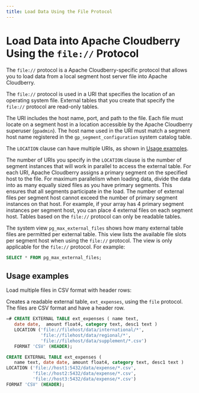 ```yaml
---
title: Load Data Using the File Protocol
---
```


# Load Data into Apache Cloudberry Using the `file://` Protocol

The `file://` protocol is a Apache Cloudberry-specific protocol that allows you to load data from a local segment host server file into Apache Cloudberry.

The `file://` protocol is used in a URI that specifies the location of an operating system file. External tables that you create that specify the `file://` protocol are read-only tables.

The URI includes the host name, port, and path to the file. Each file must locate on a segment host in a location accessible by the Apache Cloudberry superuser (`gpadmin`). The host name used in the URI must match a segment host name registered in the `gp_segment_configuration` system catalog table.

The `LOCATION` clause can have multiple URIs, as shown in [Usage examples](#usage-examples).

The number of URIs you specify in the `LOCATION` clause is the number of segment instances that will work in parallel to access the external table. For each URI, Apache Cloudberry assigns a primary segment on the specified host to the file. For maximum parallelism when loading data, divide the data into as many equally sized files as you have primary segments. This ensures that all segments participate in the load. The number of external files per segment host cannot exceed the number of primary segment instances on that host. For example, if your array has 4 primary segment instances per segment host, you can place 4 external files on each segment host. Tables based on the `file://` protocol can only be readable tables.

The system view `pg_max_external_files` shows how many external table files are permitted per external table. This view lists the available file slots per segment host when using the `file://` protocol. The view is only applicable for the `file://` protocol. For example:

```sql
SELECT * FROM pg_max_external_files;
```

## Usage examples

Load multiple files in CSV format with header rows:

Creates a readable external table, `ext_expenses`, using the `file` protocol. The files are CSV format and have a header row.

```sql
=# CREATE EXTERNAL TABLE ext_expenses ( name text, 
   date date,  amount float4, category text, desc1 text ) 
   LOCATION ('file://filehost/data/international/*', 
             'file://filehost/data/regional/*',
             'file://filehost/data/supplement/*.csv')
   FORMAT 'CSV' (HEADER);
```

```sql
CREATE EXTERNAL TABLE ext_expenses (
   name text, date date, amount float4, category text, desc1 text ) 
LOCATION ('file://host1:5432/data/expense/*.csv', 
          'file://host2:5432/data/expense/*.csv', 
          'file://host3:5432/data/expense/*.csv') 
FORMAT 'CSV' (HEADER);
```
